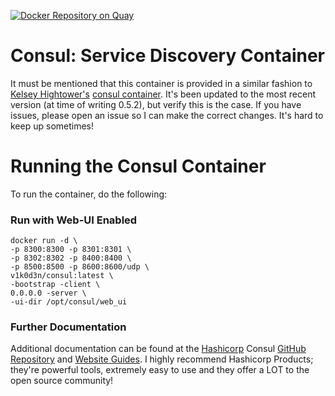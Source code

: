 [![Docker Repository on Quay](https://quay.io/repository/v1k0d3n/consul/status "Docker Repository on Quay")](https://quay.io/repository/v1k0d3n/consul)

# Consul: Service Discovery Container
It must be mentioned that this container is provided in a similar fashion to [Kelsey Hightower's](https://twitter.com/kelseyhightower) [consul container](https://github.com/kelseyhightower/docker-consul). It's been updated to the most recent version (at time of writing 0.5.2), but verify this is the case. If you have issues, please open an issue so I can make the correct changes. It's hard to keep up sometimes!

# Running the Consul Container
To run the container, do the following:

### Run with Web-UI Enabled
```
docker run -d \
-p 8300:8300 -p 8301:8301 \
-p 8302:8302 -p 8400:8400 \
-p 8500:8500 -p 8600:8600/udp \
v1k0d3n/consul:latest \
-bootstrap -client \
0.0.0.0 -server \
-ui-dir /opt/consul/web_ui
```

### Further Documentation
Additional documentation can be found at the [Hashicorp](https://hashicorp.com) Consul [GitHub Repository](https://github.com/hashicorp/consul) and [Website Guides](https://www.consul.io/docs/index.html). I highly recommend Hashicorp Products; they're powerful tools, extremely easy to use and they offer a LOT to the open source community!
